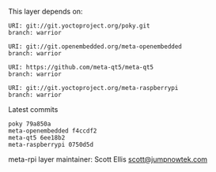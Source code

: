 This layer depends on:

    URI: git://git.yoctoproject.org/poky.git
    branch: warrior

    URI: git://git.openembedded.org/meta-openembedded
    branch: warrior

    URI: https://github.com/meta-qt5/meta-qt5
    branch: warrior

    URI: git://git.yoctoproject.org/meta-raspberrypi
    branch: warrior

Latest commits

    poky 79a850a
    meta-openembedded f4ccdf2
    meta-qt5 6ee18b2
    meta-raspberrypi 0750d5d

meta-rpi layer maintainer: Scott Ellis <scott@jumpnowtek.com>
